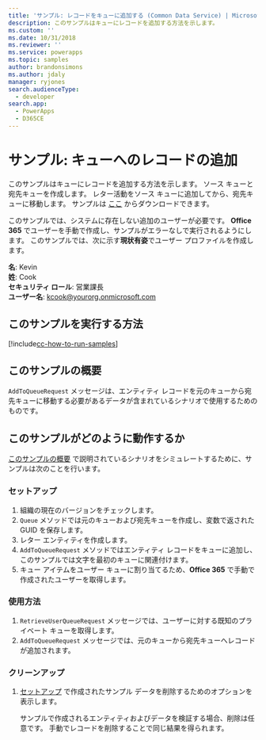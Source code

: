 ```yaml
---
title: 'サンプル: レコードをキューに追加する (Common Data Service) | Microsoft Docs'
description: このサンプルはキューにレコードを追加する方法を示します。
ms.custom: ''
ms.date: 10/31/2018
ms.reviewer: ''
ms.service: powerapps
ms.topic: samples
author: brandonsimons
ms.author: jdaly
manager: ryjones
search.audienceType:
  - developer
search.app:
  - PowerApps
  - D365CE
---
```

# <a name="sample-add-a-record-to-a-queue"></a>サンプル: キューへのレコードの追加

このサンプルはキューにレコードを追加する方法を示します。 ソース キューと宛先キューを作成します。 レター活動をソース キューに追加してから、宛先キューに移動します。 サンプルは [ここ](https://github.com/Microsoft/PowerApps-Samples/tree/master/cds/orgsvc/C%23/RecordToQueue) からダウンロードできます。

このサンプルでは、システムに存在しない追加のユーザーが必要です。 **Office 365** でユーザーを手動で作成し、サンプルがエラーなしで実行されるようにします。 このサンプルでは、次に示す**現状有姿**でユーザー プロファイルを作成します。 

**名**: Kevin<br/>
**姓**: Cook<br/>
**セキュリティ ロール**: 営業課長<br/>
**ユーザー名**: kcook@yourorg.onmicrosoft.com<br/>

## <a name="how-to-run-this-sample"></a>このサンプルを実行する方法

[!include[cc-how-to-run-samples](../../includes/cc-how-to-run-samples.md)]

## <a name="what-this-sample-does"></a>このサンプルの概要

`AddToQueueRequest` メッセージは、エンティティ レコードを元のキューから宛先キューに移動する必要があるデータが含まれているシナリオで使用するためのものです。

## <a name="how-this-sample-works"></a>このサンプルがどのように動作するか

[このサンプルの概要](#what-this-sample-does) で説明されているシナリオをシミュレートするために、サンプルは次のことを行います。

### <a name="setup"></a>セットアップ

1. 組織の現在のバージョンをチェックします。
2. `Queue` メソッドでは元のキューおよび宛先キューを作成し、変数で返された GUID を保存します。
3. レター エンティティを作成します。
4. `AddToQueueRequest` メソッドではエンティティ レコードをキューに追加し、このサンプルでは文字を最初のキューに関連付けます。
5. キュー アイテムをユーザー キューに割り当てるため、**Office 365** で手動で作成されたユーザーを取得します。

### <a name="demonstrate"></a>使用方法

1. `RetrieveUserQueueRequest` メッセージでは、ユーザーに対する既知のプライベート キューを取得します。
2. `AddToQueueRequest` メッセージでは、元のキューから宛先キューへレコードが追加されます。

### <a name="clean-up"></a>クリーンアップ

1. [セットアップ](#setup) で作成されたサンプル データを削除するためのオプションを表示します。

    サンプルで作成されるエンティティおよびデータを検証する場合、削除は任意です。 手動でレコードを削除することで同じ結果を得られます。
